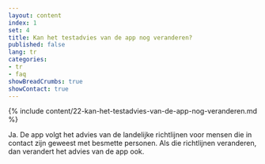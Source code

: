 ```yaml
---
layout: content
index: 1
set: 4
title: Kan het testadvies van de app nog veranderen? 
published: false
lang: tr
categories:
- tr
- faq
showBreadCrumbs: true
showContact: true
---
```

{% include content/22-kan-het-testadvies-van-de-app-nog-veranderen.md %}

Ja. De app volgt het advies van de landelijke richtlijnen voor mensen die in contact zijn geweest met besmette personen. Als die richtlijnen veranderen, dan verandert het advies van de app ook.
